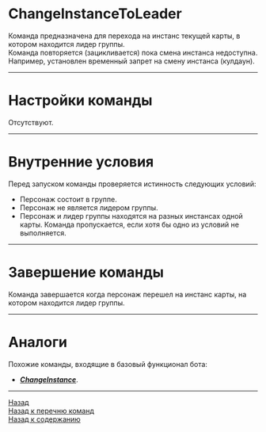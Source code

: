 # **ChangeInstanceToLeader**

Команда предназначена для перехода на инстанс текущей карты, в котором находится лидер группы.<br/>
Команда повторяется (зацикливается) пока смена инстанса недоступна. Например, установлен временный запрет на смену инстанса (кулдаун).

---

# **Настройки команды**
Отсутствуют.

---

# **Внутренние условия**

Перед запуском команды проверяется истинность следующих условий:
- Персонаж состоит в группе.
- Персонаж не является лидером группы.
- Персонаж и лидер группы находятся на разных инстансах одной карты.
Команда пропускается, если хотя бы одно из условий не выполняется.

---

# **Завершение команды**

Команда завершается когда персонаж перешел на инстанс карты, на котором находится лидер группы.

---

# **Аналоги**

Похожие команды, входящие в базовый функционал бота:
- [***ChangeInstance***](Astral-Actions-RU.md#ref-ChangeInstance).

---

<a href="javascript:history.back()">Назад</a>  
[Назад к перечню команд](../EntityTools-QuesterExtensions-RU.md#ref-Actions)  
[Назад к содержанию](../../index.md)